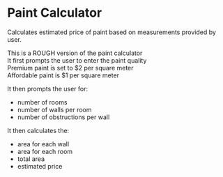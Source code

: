 # Paint Calculator
Calculates estimated price of paint based on measurements provided by user. 

This is a ROUGH version of the paint calculator <br />
It first prompts the user to enter the paint quality <br />
Premium paint is set to $2 per square meter <br />
Affordable paint is $1 per square meter <br />

It then prompts the user for: <br />
- number of rooms <br />
- number of walls per room <br />
- number of obstructions per wall <br />

It then calculates the: <br />
- area for each wall <br />
- area for each room <br />
- total area <br />
- estimated price <br />
